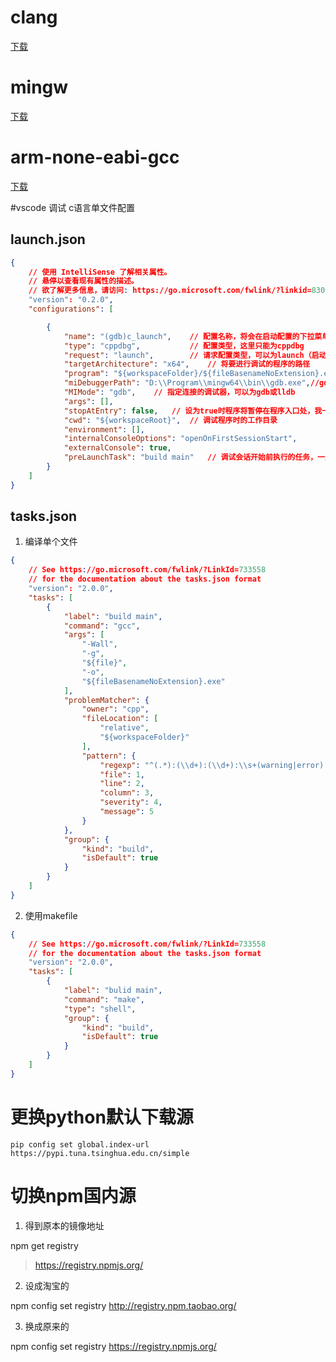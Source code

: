 # clang
[下载](http://releases.llvm.org/download.html)

# mingw
[下载](https://sourceforge.net/projects/mingw-w64/files/mingw-w64/)

# arm-none-eabi-gcc
[下载](https://launchpad.net/gcc-arm-embedded/+download)

#vscode 调试 c语言单文件配置

## launch.json
```json
{
    // 使用 IntelliSense 了解相关属性。 
    // 悬停以查看现有属性的描述。
    // 欲了解更多信息，请访问: https://go.microsoft.com/fwlink/?linkid=830387
    "version": "0.2.0",
    "configurations": [

        {
            "name": "(gdb)c_launch",    // 配置名称，将会在启动配置的下拉菜单中显示
            "type": "cppdbg",           // 配置类型，这里只能为cppdbg
            "request": "launch",        // 请求配置类型，可以为launch（启动）或attach（附加）
            "targetArchitecture": "x64",    // 将要进行调试的程序的路径
            "program": "${workspaceFolder}/${fileBasenameNoExtension}.exe",
            "miDebuggerPath": "D:\\Program\\mingw64\\bin\\gdb.exe",//gdb目录
            "MIMode": "gdb",    // 指定连接的调试器，可以为gdb或lldb
            "args": [],
            "stopAtEntry": false,   // 设为true时程序将暂停在程序入口处，我一般设置为true
            "cwd": "${workspaceRoot}",  // 调试程序时的工作目录
            "environment": [],
            "internalConsoleOptions": "openOnFirstSessionStart",
            "externalConsole": true,
            "preLaunchTask": "build main"   // 调试会话开始前执行的任务，一般为编译程序。与tasks.json的taskName相对应，可根据需求选择是否使用
        }
    ]
}
```

## tasks.json
1. 编译单个文件
```json
{
    // See https://go.microsoft.com/fwlink/?LinkId=733558
    // for the documentation about the tasks.json format
    "version": "2.0.0",
    "tasks": [
        {
            "label": "build main",
            "command": "gcc",
            "args": [
                "-Wall",
                "-g",
                "${file}",
                "-o",
                "${fileBasenameNoExtension}.exe"
            ],
            "problemMatcher": {
                "owner": "cpp",
                "fileLocation": [
                    "relative",
                    "${workspaceFolder}"
                ],
                "pattern": {
                    "regexp": "^(.*):(\\d+):(\\d+):\\s+(warning|error):\\s+(.*)$",
                    "file": 1,
                    "line": 2,
                    "column": 3,
                    "severity": 4,
                    "message": 5
                }
            },
            "group": {
                "kind": "build",
                "isDefault": true
            }
        }
    ]
}
```

2. 使用makefile
```json
{
    // See https://go.microsoft.com/fwlink/?LinkId=733558
    // for the documentation about the tasks.json format
    "version": "2.0.0",
    "tasks": [
        {
            "label": "bulid main",
            "command": "make",
            "type": "shell",
            "group": {
                "kind": "build",
                "isDefault": true
            }
        }
    ]
}
```

# 更换python默认下载源
```
pip config set global.index-url https://pypi.tuna.tsinghua.edu.cn/simple
```

# 切换npm国内源
1. 得到原本的镜像地址

npm get registry 

> https://registry.npmjs.org/

2. 设成淘宝的

npm config set registry http://registry.npm.taobao.org/
 

3. 换成原来的

npm config set registry https://registry.npmjs.org/